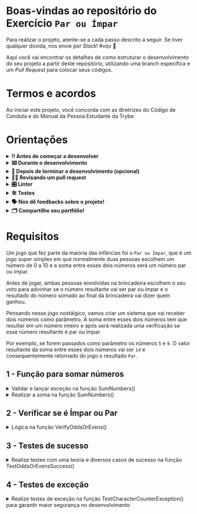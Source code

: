 # Boas-vindas ao repositório do Exercício `Par ou Ímpar`

Para realizar o projeto, atente-se a cada passo descrito a seguir. Se tiver qualquer dúvida, nos envie por _Slack_! #vqv 🚀

Aqui você vai encontrar os detalhes de como estruturar o desenvolvimento do seu projeto a partir deste repositório, utilizando uma branch específica e um _Pull Request_ para colocar seus códigos.

# Termos e acordos

Ao iniciar este projeto, você concorda com as diretrizes do Código de Conduta e do Manual da Pessoa Estudante da Trybe.

# Orientações

<details>
  <summary><strong>‼️ Antes de começar a desenvolver</strong></summary><br />

  1. Clone o repositório

  - Use o comando: `git clone git@github.com:tryber/acc-csharp-0x-project/exercise-odds-or-evens`.git`.
  - Entre na pasta do repositório que você acabou de clonar:
    - `cd acc-csharp-0x-project/exercise-odds-or-evens`

  2. Instale as dependências

  - Entre na pasta `src/`.
  - Execute o comando: `dotnet restore`.
  
  3. Crie uma branch a partir da branch `master`

  - Verifique que você está na branch `master`
    - Exemplo: `git branch`
  - Se não estiver, mude para a branch `master`
    - Exemplo: `git checkout master`
  - Agora crie uma branch à qual você vai submeter os `commits` do seu projeto
    - Você deve criar uma branch no seguinte formato: `nome-de-usuario-nome-do-projeto`
    - Exemplo: `git checkout -b joaozinho-acc-0x-project/exercise-odds-or-evens`

  4. Adicione as mudanças ao _stage_ do Git e faça um `commit`

  - Verifique que as mudanças ainda não estão no _stage_
    - Exemplo: `git status` (deve aparecer listada a pasta _joaozinho_ em vermelho)
  - Adicione o novo arquivo ao _stage_ do Git
    - Exemplo:
      - `git add .` (adicionando todas as mudanças - _que estavam em vermelho_ - ao stage do Git)
      - `git status` (deve aparecer listado o arquivo _joaozinho/README.md_ em verde)
  - Faça o `commit` inicial
    - Exemplo:
      - `git commit -m 'iniciando o projeto x'` (fazendo o primeiro commit)
      - `git status` (deve aparecer uma mensagem tipo essa:  _nothing to commit_ )

  5. Adicione a sua branch com o novo `commit` ao repositório remoto

  - Usando o exemplo anterior: `git push -u origin joaozinho-acc-0x-project/exercise-odds-or-evens`

  6. Crie um novo `Pull Request` _(PR)_

  - Vá até a página de _Pull Requests_ do [repositório no GitHub](https://github.com/tryber/acc-csharp-0x-project/exercise-odds-or-evens`/pulls)
  - Clique no botão verde _"New pull request"_
  - Clique na caixa de seleção _"Compare"_ e escolha a sua branch **com atenção**
  - Coloque um título para a sua _Pull Request_
    - Exemplo: _"Cria tela de busca"_
  - Clique no botão verde _"Create pull request"_
  - Adicione uma descrição para o _Pull Request_ e clique no botão verde _"Create pull request"_
  - **Não se preocupe em preencher mais nada por enquanto!**
  - Volte até a [página de _Pull Requests_ do repositório](https://github.com/tryber/acc-csharp-0x-project/exercise-odds-or-evens`/pulls) e confira que o seu _Pull Request_ está criado

</details>

<details>
  <summary><strong>⌨️ Durante o desenvolvimento</strong></summary><br/>

  - Faça `commits` das alterações que você fizer no código regularmente

  - Lembre-se sempre, após um (ou alguns) `commits` de atualizar o repositório remoto

  - Os comandos que você utilizará com mais frequência são:
    1. `git status` _(para verificar o que está em vermelho - fora do stage - e o que está em verde - no stage)_
    2. `git add` _(para adicionar arquivos ao stage do Git)_
    3. `git commit` _(para criar um commit com os arquivos que estão no stage do Git)_
    4. `git push -u origin nome-da-branch` _(para enviar o commit para o repositório remoto na primeira vez que fizer o `push` de uma nova branch)_
    5. `git push` _(para enviar o commit para o repositório remoto após o passo anterior)_

</details>

<details>
  <summary><strong>🤝 Depois de terminar o desenvolvimento (opcional)</strong></summary><br/>

  Para sinalizar que o seu projeto está pronto para o _"Code Review"_, faça o seguinte:

  - Vá até a página **DO SEU** _Pull Request_, adicione a label de _"code-review"_ e marque seus colegas:

    - No menu à direita, clique no _link_ **"Labels"** e escolha a _label_ **code-review**;

    - No menu à direita, clique no _link_ **"Assignees"** e escolha **o seu usuário**;

    - No menu à direita, clique no _link_ **"Reviewers"** e digite `students`, selecione o time `tryber/students-sd-0x`.

  Caso tenha alguma dúvida, [aqui tem um video explicativo](https://vimeo.com/362189205).

</details>

<details>
  <summary><strong>🕵🏿 Revisando um pull request</strong></summary><br />

  Use o conteúdo sobre [Code Review](https://app.betrybe.com/course/real-life-engineer/code-review) para te ajudar a revisar os _Pull Requests_.

</details>

<details>
  <summary><strong>🎛 Linter</strong></summary><br />

  Usaremos o [NetAnalyzer](https://docs.microsoft.com/pt-br/dotnet/fundamentals/code-analysis/overview) para fazer a análise estática do seu código.

  Este projeto já vem com as dependências relacionadas ao _linter_ configuradas no arquivo `.csproj`.

  O analisador já é instalado pelo plugin da `Microsoft C#` no `VSCode`. Para isso, basta fazer o download do [plugin](https://marketplace.visualstudio.com/items?itemName=ms-dotnettools.csharp) e instalá-lo.
</details>

<details>
  <summary><strong>🛠 Testes</strong></summary><br />

  O .NET já possui sua própria plataforma de testes.
  
  Este projeto já vem configurado e com suas dependências.

  ### Executando todos os testes

  Para executar os testes com o .NET, execute o comando dentro do diretório do seu projeto `src/<project>` ou de seus testes `src/<project>.Test`!

  ```
  dotnet test
  ```

  ### Executando um teste específico

  Para executar um teste expecífico, basta executar o comando `dotnet test --filter Name~TestMethod1`.

  :warning: **Importante:** o comando irá executar testes cujo nome contém `TestMethod1`.

  :warning: **O avaliador automático não necessariamente avalia seu projeto na ordem em que os requisitos aparecem no readme. Isso acontece para deixar o processo de avaliação mais rápido. Então, não se assuste se isso acontecer, ok?**

  ### Outras opções para testes
  - Algumas opções que podem lhe ajudar são:
    -  `-?|-h|--help`: exibem a descrição completa de como utilizar o comando.
    -  `-t|--list-tests`: lista todos os testes, ao invés de executá-los.
    -  `-v|--verbosity <LEVEL>`: define o nível de detalhe na resposta dos testes.
      - `q | quiet`
      - `m | minimal`
      - `n | normal`
      - `d | detailed`
      - `diag | diagnostic`
      - Exemplo de uso: 
         ```
           dotnet test -v diag
         ```
         ou
         ```            
           dotnet test --verbosity=diagnostic
         ``` 
</details>

<details>
  <summary><strong>🗣 Nos dê feedbacks sobre o projeto!</strong></summary><br />

Ao finalizar e submeter o projeto, não se esqueça de avaliar sua experiência preenchendo o formulário. 
**Leva menos de 3 minutos!**

[FORMULÁRIO DE AVALIAÇÃO DE PROJETO](https://be-trybe.typeform.com/to/PsefzL2e)

</details>

<details>
  <summary><strong>🗂 Compartilhe seu portfólio!</strong></summary><br />

  Você sabia que o LinkedIn é a principal rede social profissional e que compartilhar aprendizados lá é muito importante para quem deseja construir uma carreira de sucesso? Compartilhe este projeto no seu LinkedIn, marque o perfil da Trybe (@trybe) e mostre para a sua rede toda a sua evolução.

</details>

# Requisitos

Um jogo que fez parte da maioria das infâncias foi o `Par ou Ímpar`, que é um jogo super simples em que normalmente duas pessoas escolhem um número de 0 a 10 e a soma entre esses dois números será um número par ou ímpar. 

Antes de jogar, ambas pessoas envolvidas na brincadeira escolhem o seu voto para advinhar se o número resultante vai ser par ou ímpar e o resultado do número somado ao final da brincadeira vai dizer quem ganhou.

Pensando nesse jogo nostálgico, vamos criar um sistema que vai receber dois números como parâmetro. A soma entre esses dois números tem que resultar em um número inteiro e após será realizada uma verificação se esse número resultante é par ou ímpar.

Por exemplo, se forem passados como parâmetro os números `5` e `9`. 
O valor resultante da soma entre esses dois números vai ser `14` e consequentemente retornado do jogo o resultado `Par`.
 
## 1 - Função para somar números

<details>
  <summary>Validar e lançar exceção na função SumNumbers()</summary><br />

Ambos os valores podem ser números de 0 a 10. Se for um número maior que 10, tem que ser lançada uma exceção do tipo `ArgumentOutOfRangeException` e lançar essa exceção de volta para o fluxo de controle de chamada da função.

  
</details>

<details>
  <summary>Realizar a soma na função SumNumbers()</summary><br />

Nessa função, caso os números não entrem na situação excepcional, os valores inteiros vão ser somados e retornados para o fluxo de controle anterior.

Caso sejam passados os valores: `7` e `7`.

O valor retornado tem que ser `14`.
  
</details>

## 2 - Verificar se é Ímpar ou Par

<details>
  <summary>Lógica na função VerifyOddsOrEvens() </summary><br />

Após somado os números passados como parâmetro, é preciso passar esse resultado como argumento para a função `VerifyOddsOrEvens()` para realizar a validação de que o número somado é par ou ímpar. Dessa forma, retornará uma `string` dessa função.

se for par, retornar simplesmente o termo `Par`. Se for ímpar, retornar `Ímpar`.

</details>

## 3 - Testes de sucesso

<details>
  <summary>Realize testes com uma teoria e diversos casos de sucesso na função TestOddsOrEvensSuccess() </summary><br />

Utilizando xUnit + FluentAssertions, realize testes unitários para se certificar que a função está retornando o termo `Par` ou `Ímpar` da maneira correta.

</details>

## 4 - Testes de exceção

<details>
  <summary>Realize testes de exceção na função TestCharacterCounterException() para garantir maior segurança no desenvolvimento </summary><br />

Realize testes de exceção verificando se na função de soma, o valor de algum dos números passados são maiores que 10. Se sim, retornar exceção do tipo derivado de Exception, um objeto denominado nativamente de `ArgumentOutOfRangeException`.
  
 Relembrando🧠: A extensão FluentAssertions nos ajuda em demasia para realização de validação em nossos testes com qualidade e transparência. Como podemos verificar na linha:

`act.Should().Throw<ArgumentOutOfRangeException>();`

Onde validará se a ação realizada em uma função, representada por `act` lançou uma exceção do tipo `ArgumentOutOfRangeException`.

</details>
